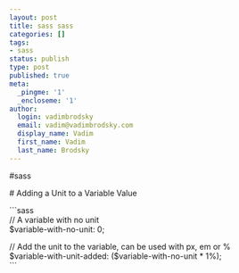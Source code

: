 ```yaml
---
layout: post
title: sass sass
categories: []
tags:
- sass
status: publish
type: post
published: true
meta:
  _pingme: '1'
  _encloseme: '1'
author:
  login: vadimbrodsky
  email: vadim@vadimbrodsky.com
  display_name: Vadim
  first_name: Vadim
  last_name: Brodsky
---
```

<p>#sass</p>
<p># Adding a Unit to a Variable Value</p>
<p>```sass<br />
// A variable with no unit<br />
$variable-with-no-unit: 0;</p>
<p>// Add the unit to the variable, can be used with px, em or %<br />
$variable-with-unit-added: ($variable-with-no-unit * 1%);<br />
```</p>
